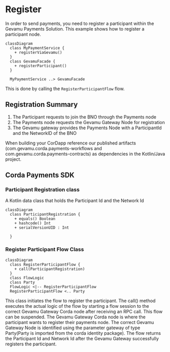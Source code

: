 # Register

In order to send payments, you need to register a participant within the Gevamu Payments Solution. This example shows how to register a participant node.

```mermaid
classDiagram
  class MyPaymentService {
    + registerViaGevamu()
  }
  class GevamuFacade {
    + registerParticipant()
  }

  MyPaymentService ..> GevamuFacade
```

This is done by calling the `RegisterParticipantFlow` flow.

## Registration Summary
1. The Participant requests to join the BNO through the Payments node
2. The Payments node requests the Gevamu Gateway Node for registration
3. The Gevamu gateway provides the Payments Node with a ParticipantId and the NetworkID of the BNO

When building your CorDapp reference our published artifacts (com.gevamu.corda.payments-workflows and com.gevamu.corda.payments-contracts) as dependencies in the Kotlin/Java project.

## Corda Payments SDK

### Participant Registration class

A Kotlin data class that holds the Participant Id and the Network Id

```mermaid
classDiagram
  class ParticipantRegistration {
    + equals() Boolean
    + hashcode() Int
    + serialVersionUID : Int

  }
```

### Register Participant Flow Class

```mermaid
classDiagram
  class RegisterParticipantFlow {
    + call(ParticipantRegistration) 
  }
  class FlowLogic
  class Party
  FlowLogic <|-- RegisterParticipantFlow
  RegisterParticipantFlow <.. Party
```

This class initiates the flow to register the participant. 
The call() method executes the actual logic of the flow by starting a flow session to the correct Gevamu Gateway Corda node after receiving an RPC call. 
This flow can be suspended.
The Gevamu Gateway Corda node is where the participant wants to register their payments node.
The correct Gevamu Gateway Node is identified using the parameter gateway of type Party(Party is imported from the corda identity package).
The flow returns the Participant Id and Network Id after the Gevamu Gateway successfully registers the participant.


